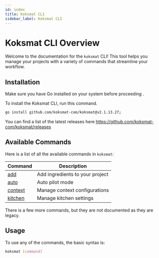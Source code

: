 ```yaml
---
id: index
title: Koksmat CLI
sidebar_label: Koksmat CLI
---
```


# Koksmat CLI Overview

Welcome to the documentation for the `koksmat` CLI! This tool helps you manage your projects with a variety of commands that streamline your workflow.

## Installation

Make sure you have Go installed on your system before proceeding .

To install the Koksmat CLI, run this command.

```bash
go install github.com/koksmat-com/koksmat@v2.1.13.27;
```

You can find a list of the latest releases here https://github.com/koksmat-com/koksmat/releases

## Available Commands

Here is a list of all the available commands in `koksmat`:

| Command                        | Description                     |
| ------------------------------ | ------------------------------- |
| [add](commands/add.md)         | Add ingredients to your project |
| [auto](commands/auto.md)       | Auto pilot mode                 |
| [context](commands/context.md) | Manage context configurations   |
| [kitchen](commands/kitchen.md) | Manage kitchen settings         |

There is a few more commands, but they are not documented as they are legacy.

## Usage

To use any of the commands, the basic syntax is:

```bash
koksmat [command]
```
